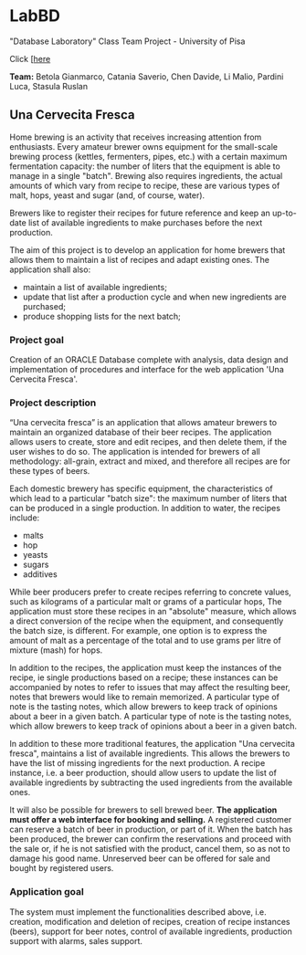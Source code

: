 # LabBD
"Database Laboratory" Class Team Project - University of Pisa

Click [[here](/ProgettoLBD_IT.pdf)

**Team:** Betola Gianmarco, Catania Saverio, Chen Davide, Li Malio, Pardini Luca, Stasula Ruslan

## Una Cervecita Fresca  

Home brewing is an activity that receives increasing attention from enthusiasts. 
Every amateur brewer owns equipment for the small-scale brewing process (kettles, fermenters, pipes, etc.) with a certain maximum fermentation capacity: the number of liters that the equipment is able to manage in a single "batch". Brewing also requires ingredients, the actual amounts of which vary from recipe to recipe, these are various types of malt, hops, yeast and sugar (and, of course, water).

Brewers like to register their recipes for future reference and keep an up-to-date list of available ingredients to make purchases before the next production.

The aim of this project is to develop an application for home brewers that allows them to maintain a list of recipes and adapt existing ones. The application shall also:
* maintain a list of available ingredients;
* update that list after a production cycle and when new ingredients are purchased;
* produce shopping lists for the next batch;

### Project goal
Creation of an ORACLE Database complete with analysis, data design and implementation of procedures and interface for the web application 'Una Cervecita Fresca'.

### Project description
“Una cervecita fresca” is an application that allows amateur brewers to maintain an organized database of their beer recipes. The application allows users to create, store and edit recipes, and then delete them, if the user wishes to do so. The application is intended for brewers of all methodology: all-grain, extract and mixed, and therefore all recipes are for these types of beers.

Each domestic brewery has specific equipment, the characteristics of which lead to a particular "batch size": the maximum number of liters that can be produced in a single production. In addition to water, the recipes include:
* malts
* hop
* yeasts
* sugars
* additives

While beer producers prefer to create recipes referring to concrete values, such as kilograms of a particular malt or grams of a particular hops, The application must store these recipes in an "absolute" measure, which allows a direct conversion of the recipe when the equipment, and consequently the batch size, is different. For example, one option is to express the amount of malt as a percentage of the total and to use grams per litre of mixture (mash) for hops.

In addition to the recipes, the application must keep the instances of the recipe, ie single productions based on a recipe; these instances can be accompanied by notes to refer to issues that may affect the resulting beer, notes that brewers would like to remain memorized. A particular type of note is the tasting notes, which allow brewers to keep track of opinions about a beer in a given batch. A particular type of note is the tasting notes, which allow brewers to keep track of opinions about a beer in a given batch. 

In addition to these more traditional features, the application "Una cervecita fresca", maintains a list of available ingredients. This allows the brewers to have the list of missing ingredients for the next production. 
A recipe instance, i.e. a beer production, should allow users to update the list of available ingredients by subtracting the used ingredients from the available ones.

It will also be possible for brewers to sell brewed beer. **The application must offer a web interface for booking and selling.** A registered customer can reserve a batch of beer in production, or part of it. When the batch has been produced, the brewer can confirm the reservations and proceed with the sale or, if he is not satisfied with the product, cancel them, so as not to damage his good name. Unreserved beer can be offered for sale and bought by registered users.

### Application goal
The system must implement the functionalities described above, i.e. creation, modification and deletion of recipes, creation of recipe instances (beers), support for beer notes, control of available ingredients, production support with alarms, sales support.
